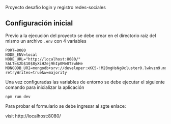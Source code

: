 Proyecto desafio login y registro redes-sociales

## Configuración inicial

Previo a la ejecución del proyecto se debe crear en el directorio raiz del mismo un archivo `.env` con 4 variables 
```
PORT=8080
NODE_ENV=local
NODE_URL="http://localhost:8080/"
SALT=$2b$10$8yXiHZej9hIp0Me8TzwhHe
MONGODB_URI=mongodb+srv://developer:xKC5-!M2BngHsNg@cluster0.lwkvzm9.mongodb.net/login?retryWrites=true&w=majority
```
Una vez configuradas las variables de entorno se debe ejecutar el siguiente comando para inicializar la aplicación

```
npm run dev
```
Para probar el formulario se debe ingresar al sgte enlace:

visit http://localhost:8080/

